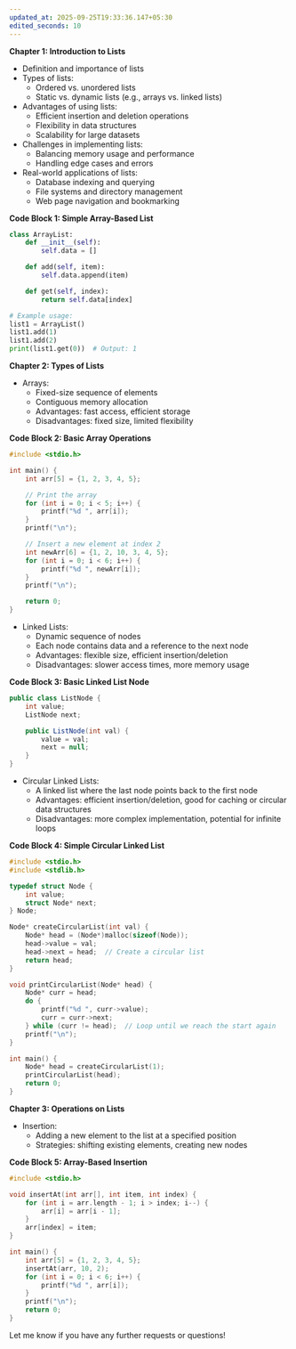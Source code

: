 ```yaml
---
updated_at: 2025-09-25T19:33:36.147+05:30
edited_seconds: 10
---
```

**Chapter 1: Introduction to Lists**

* Definition and importance of lists
* Types of lists:
	+ Ordered vs. unordered lists
	+ Static vs. dynamic lists (e.g., arrays vs. linked lists)
* Advantages of using lists:
	+ Efficient insertion and deletion operations
	+ Flexibility in data structures
	+ Scalability for large datasets
* Challenges in implementing lists:
	+ Balancing memory usage and performance
	+ Handling edge cases and errors
* Real-world applications of lists:
	+ Database indexing and querying
	+ File systems and directory management
	+ Web page navigation and bookmarking

**Code Block 1: Simple Array-Based List**
```python
class ArrayList:
    def __init__(self):
        self.data = []

    def add(self, item):
        self.data.append(item)

    def get(self, index):
        return self.data[index]

# Example usage:
list1 = ArrayList()
list1.add(1)
list1.add(2)
print(list1.get(0))  # Output: 1
```

**Chapter 2: Types of Lists**

* Arrays:
	+ Fixed-size sequence of elements
	+ Contiguous memory allocation
	+ Advantages: fast access, efficient storage
	+ Disadvantages: fixed size, limited flexibility

**Code Block 2: Basic Array Operations**
```c
#include <stdio.h>

int main() {
    int arr[5] = {1, 2, 3, 4, 5};

    // Print the array
    for (int i = 0; i < 5; i++) {
        printf("%d ", arr[i]);
    }
    printf("\n");

    // Insert a new element at index 2
    int newArr[6] = {1, 2, 10, 3, 4, 5};
    for (int i = 0; i < 6; i++) {
        printf("%d ", newArr[i]);
    }
    printf("\n");

    return 0;
}
```

* Linked Lists:
	+ Dynamic sequence of nodes
	+ Each node contains data and a reference to the next node
	+ Advantages: flexible size, efficient insertion/deletion
	+ Disadvantages: slower access times, more memory usage

**Code Block 3: Basic Linked List Node**
```java
public class ListNode {
    int value;
    ListNode next;

    public ListNode(int val) {
        value = val;
        next = null;
    }
}
```

* Circular Linked Lists:
	+ A linked list where the last node points back to the first node
	+ Advantages: efficient insertion/deletion, good for caching or circular data structures
	+ Disadvantages: more complex implementation, potential for infinite loops

**Code Block 4: Simple Circular Linked List**
```c
#include <stdio.h>
#include <stdlib.h>

typedef struct Node {
    int value;
    struct Node* next;
} Node;

Node* createCircularList(int val) {
    Node* head = (Node*)malloc(sizeof(Node));
    head->value = val;
    head->next = head;  // Create a circular list
    return head;
}

void printCircularList(Node* head) {
    Node* curr = head;
    do {
        printf("%d ", curr->value);
        curr = curr->next;
    } while (curr != head);  // Loop until we reach the start again
    printf("\n");
}

int main() {
    Node* head = createCircularList(1);
    printCircularList(head);
    return 0;
}
```

**Chapter 3: Operations on Lists**

* Insertion:
	+ Adding a new element to the list at a specified position
	+ Strategies: shifting existing elements, creating new nodes

**Code Block 5: Array-Based Insertion**
```c
#include <stdio.h>

void insertAt(int arr[], int item, int index) {
    for (int i = arr.length - 1; i > index; i--) {
        arr[i] = arr[i - 1];
    }
    arr[index] = item;
}

int main() {
    int arr[5] = {1, 2, 3, 4, 5};
    insertAt(arr, 10, 2);
    for (int i = 0; i < 6; i++) {
        printf("%d ", arr[i]);
    }
    printf("\n");
    return 0;
}
```

Let me know if you have any further requests or questions!
